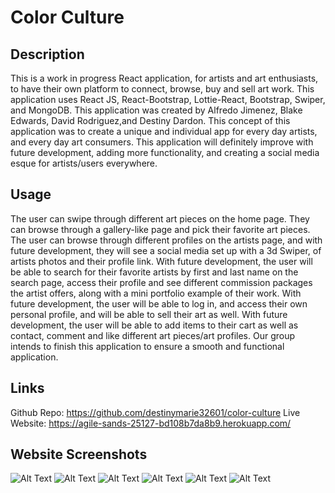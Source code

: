 # Color Culture

## Description
This is a work in progress React application, for artists and art enthusiasts, to have their own platform to connect, browse, buy and sell art work. This application uses React JS, React-Bootstrap, Lottie-React, Bootstrap, Swiper, and MongoDB. This application was created by Alfredo Jimenez, Blake Edwards, David Rodriguez,and Destiny Dardon. This concept of this application was to create a unique and individual app for every day artists, and every day art consumers. This application will definitely improve with future development, adding more functionality, and creating a social media esque for artists/users everywhere. 

## Usage 
The user can swipe through different art pieces on the home page. They can browse through a gallery-like page and pick their favorite art pieces. The user can browse through different profiles on the artists page, and with future development, they will see a social media set up with a 3d Swiper, of artists photos and their profile link. With future development, the user will be able to search for their favorite artists by first and last name on the search page, access their profile and see different commission packages the artist offers, along with a mini portfolio example of their work. With future development, the user will be able to log in, and access their own personal profile, and will be able to sell their art as well.  With future development, the user will be able to add items to their cart as well as contact, comment and like different art pieces/art profiles. Our group intends to finish this application to ensure a smooth and functional application. 

## Links 
Github Repo: https://github.com/destinymarie32601/color-culture 
Live Website: https://agile-sands-25127-bd108b7da8b9.herokuapp.com/ 

## Website Screenshots 
![Alt Text](/client/src/assets/)
![Alt Text](/client/src/assets/)
![Alt Text](/client/src/assets/)
![Alt Text](/client/src/assets/)
![Alt Text](/client/src/assets/)
![Alt Text](/client/src/assets/)
